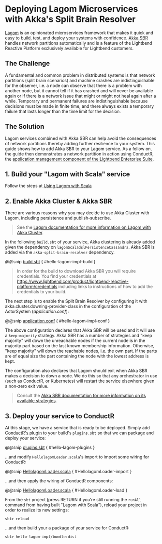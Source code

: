 # Deploying Lagom Microservices with Akka's Split Brain Resolver

[Lagom](http://www.lagomframework.com/) is an opinionated microservices framework that makes it quick and easy to
build, test, and deploy your systems with confidence. [Akka SBR](http://developer.lightbend.com/docs/akka-commercial-addons/current/split-brain-resolver.html) handles network partitions automatically and is a feature of the Lightbend Reactive Platform exclusively available for Lightbend customers.

## The Challenge

A fundamental and common problem in distributed systems is that network partitions (split brain scenarios) and machine crashes are indistinguishable for the observer, i.e. a node can observe that there is a problem with another node, but it cannot tell if it has crashed and will never be available again or if there is a network issue that might or might not heal again after a while. Temporary and permanent failures are indistinguishable because decisions must be made in finite time, and there always exists a temporary failure that lasts longer than the time limit for the decision.

## The Solution

Lagom services combined with Akka SBR can help avoid the consequences of network partitions thereby adding further resilience to your system. This guide shows how to add Akka SBR to your Lagom service. As a follow on, the guide then demonstrates a network partition in action using ConductR, the [application management component of the Lightbend Enterprise Suite](https://conductr.lightbend.com/docs/2.1.x/Home).

## 1. Build your "Lagom with Scala" service

Follow the steps at [Using Lagom with Scala](https://www.lagomframework.com/get-started-scala.html)

## 2. Enable Akka Cluster & Akka SBR

There are various reasons why you may decide to use Akka Cluster with Lagom, including persistence and publish-subscribe.

> See the [Lagom documentation for more information on Lagom with Akka Cluster](https://www.lagomframework.com/documentation/1.3.x/scala/Cluster.html#Cluster).

In the following `build.sbt` of your service, Akka clustering is already added given the dependency on `lagomScaladslPersistenceCassandra`. Akka SBR is added via the `akka-split-brain-resolver` dependency.

@@snip [build.sbt](../../../lagom-scala-sbt/build.sbt) { #hello-lagom-impl-build }

> In order for the build to download Akka SBR you will require credentials. You find your credentials at https://www.lightbend.com/product/lightbend-reactive-platform/credentials including links to instructions of how to add the credentials to your build.

The next step is to enable the Split Brain Resolver by configuring it with akka.cluster.downing-provider-class in the configuration of the ActorSystem (*application.conf*):

@@snip [application.conf](../../../lagom-scala-sbt/hello-lagom-impl/src/main/resources/application.conf) { #hello-lagom-impl-conf }

The above configuration declares that Akka SBR will be used and it will use a `keep-majority` strategy. Akka SBR has a number of strategies and "keep majority" will down the unreachable nodes if the current node is in the majority part based on the last known membership information. Otherwise, "keep majority" will down the reachable nodes, i.e. the own part. If the parts are of equal size the part containing the node with the lowest address is kept.

The configuration also declares that Lagom should exit when Akka SBR makes a decision to down a node. We do this so that any orchestrator in use (such as ConductR, or Kubernetes) will restart the service elsewhere given a non-zero exit value.

> Consult the [Akka SBR documentation for more information on its available strategies](http://developer.lightbend.com/docs/akka-commercial-addons/current/split-brain-resolver.html#strategies).

## 3. Deploy your service to ConductR

At this stage, we have a service that is ready to be deployed. Simply add [ConductR's plugin](https://github.com/typesafehub/sbt-conductr#sbt-conductr) to your build's `plugins.sbt` so that we can package and deploy your service:

@@snip [plugins.sbt](../../../lagom-scala-sbt/project/plugins.sbt) { #hello-lagom-plugins }

...and modify `HellolagomLoader.scala`'s import to import some wiring for ConductR:

@@snip [HellolagomLoader.scala](../../../lagom-scala-sbt/hello-lagom-impl/src/main/scala/com/example/hello/impl/HellolagomLoader.scala) { #HellolagomLoader-import }

...and then apply the wiring of ConductR components:

@@snip [HellolagomLoader.scala](../../../lagom-scala-sbt/hello-lagom-impl/src/main/scala/com/example/hello/impl/HellolagomLoader.scala) { #HellolagomLoader-load }

From the `sbt` project (press RETURN if you're still running the `runAll` command from having built "Lagom with Scala"), reload your project in order to realize its new settings:

```
sbt> reload
```

...and then build your a package of your service for ConductR:

```
sbt> hello-lagom-impl/bundle:dist
```